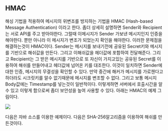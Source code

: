 ## HMAC
해싱 기법을 적용하여 메시지의 위변조를 방지하는 기법을 HMAC (Hash-based Message Authentication) 이라고 한다. 좀더 상세히 설명하면 Sender와 Recipient는 서로 API를 주고 받아야한다. 그럴때 이메시지가 Sender 가보낸 메시지인지 인증을 해야한다. 뿐만 아니라 이 메시지가 변조가 되었는지 확인을 해야한다. 이러한 문제점을 해결하는것이 HMAC이다. Sender는 메시지를 보내기전에 공유된 Secret키와 메시지를 기반으로 해쉬값을 만든다. 그리고 이해쉬값을 헤더값에 포함하여 전달해준다. 그리고 Recipient는 그 받은 메시지를 기반으로 또 자신이 가지고있는 공유된 Secret를 이용하여 해쉬를 만들어내고 헤더값에 넘어온 키를 대조한다. 이것이 일치하면 Sender에대한 인증, 메시지의 무결성을 확인할 수 있다.
만약 중간에 해커가 메시지를 가로챈다고 하더라도 시크릿키를 알수 없기때문에 메시지를 변조할 수 없다. 그리고 보통 메시지 Body값에는 Timestamp를 넣는것이 일반적이다. 이렇게하면 서버에서 호출시간을 알 수 있고 이렇게 함으로써 좀더 보안성을 높여 사용할 수 있다. 아래는 HMAC의 예제 그림이다.

![](https://i.imgur.com/a5IsX06.jpg)

다음은 자바 소스를 이용한 예제이다. 다음은 SHA-256알고리즘을 이용하여 해쉬를 만든것이다.

```java
```
